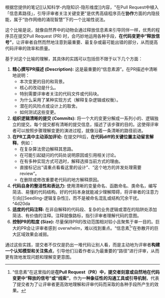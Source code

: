 根据您提供的笔记[[认知科学-内隐知识-隐形维度]]内容，"在Pull Request中植入「信息素路径」，引导评审者关注关键变更"是优秀高级程序员在**协作**方面的内隐技能，属于“协作网络的涌现智慧”下的一个比喻性说法。

这个比喻是说，就像自然界中的动物会通过释放信息素来引导同伴一样，优秀的程序员在提交Pull Request (PR) 时，会巧妙地运用各种手段，**在代码变更中“释放信号”**，让评审者自然而然地注意到最重要、最复杂或最可能出错的部分，从而提高代码评审的效率和质量。

基于对这个比喻的理解，其具体的实践可以包括但不限于以下几个方面：

1.  **精心撰写PR描述 (Description):** 这是最重要的“信息素源”。在PR描述中清晰地说明：
    *   本次变更的目的和背景。
    *   核心的改动是什么。
    *   特别需要评审者关注的代码文件或代码块。
    *   为什么采用了某种实现方式（解释复杂逻辑或权衡）。
    *   潜在的风险点或设计上的取舍。
    *   如何测试这些变更。
2.  **组织逻辑清晰的提交 (Commits):** 将一个大的变更分解成一系列小的、逻辑独立的提交。每个提交都有清晰的提交信息，描述了该步骤的目的。这使得评审者可以按照步骤理解变更的演进过程，就像沿着一条清晰的路径前进。
3.  **在PR工具中主动添加评论:** 在提交PR后，**在代码diff的关键位置主动留言解释**。例如：
    *   在复杂算法旁边解释其思路。
    *   在可能引起疑问的代码处说明原因或引用相关讨论。
    *   在有多种实现方式可选时，解释选择当前方式的理由。
    *   直接标记出“请重点看看这里的设计”、“这个地方的并发处理需要review”。
    *   在删除或修改重要老代码的地方解释原因。
4.  **代码自身的整洁性和表达力:** 使用清晰的变量命名、函数命名、类命名，编写简洁、易懂的代码结构。好的代码本身就能减少理解障碍，将评审者的注意力引向[[Seedling-逻辑复杂性]]，而不是被命名混乱或结构冗余干扰。 ^4d20da
5.  **适度的代码注释:** 在非自解释的代码段、复杂的业务逻辑或潜在的陷阱处添加简洁、有价值的注释。注释就像路标，指引评审者理解代码的意图。
6.  **控制PR的粒度 (Size):** 尽量保持PR的改动范围相对较小且聚焦于单一目的。巨大的PR会让评审者感到 overwhelm，难以找到重点。“信息素[^1]”在弥散开的巨大区域效果会减弱。

通过这些实践，提交者不仅仅是扔出一堆代码让别人看，而是主动地为评审者**构建一个认知模型和关注焦点**，引导他们沿着作者认为最重要的“路径”进行评审，从而更有效地发现问题和理解变更意图。

[^1]: “信息素”在这里指的是**在Pull Request（PR）中，提交者刻意或自然地在代码变更中“释放的信号”或“线索”**。作为**一种象征性的沟通工具或引导机制**，代表了提交者为了让评审者更高效地理解和评审代码而采取的各种手段所产生的效果。
